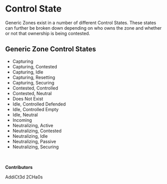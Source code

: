 # Control State
Generic Zones exist in a number of different Control States. These states can further be broken down depending on who owns the zone and whether or not that ownership is being contested.

## Generic Zone Control States
* Capturing
* Capturing, Contested
* Capturing, Idle
* Capturing, Resetting
* Capturing, Securing
* Contested, Controlled
* Contested, Neutral
* Does Not Exist
* Idle, Controlled Defended
* Idle, Controlled Empty
* Idle, Neutral
* Incoming
* Neutralizing, Active
* Neutralizing, Contested
* Neutralizing, Idle
* Neutralizing, Passive
* Neutralizing, Securing

\
\
**Contributors**

AddiCt3d 2CHa0s